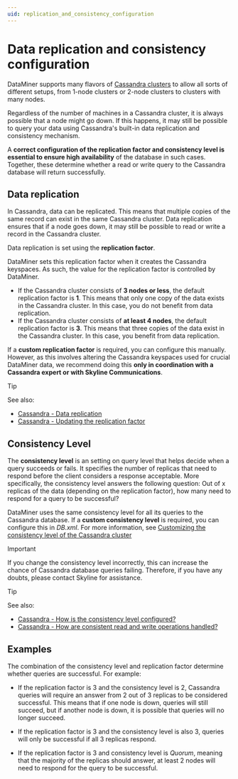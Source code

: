 ```yaml
---
uid: replication_and_consistency_configuration
---
```


# Data replication and consistency configuration

DataMiner supports many flavors of [Cassandra clusters](xref:Migrating_the_general_database_to_a_DMS_Cassandra_cluster) to allow all sorts of different setups, from 1-node clusters or 2-node clusters to clusters with many nodes.

Regardless of the number of machines in a Cassandra cluster, it is always possible that a node might go down. If this happens, it may still be possible to query your data using Cassandra's built-in data replication and consistency mechanism.

A **correct configuration of the replication factor and consistency level is essential to ensure high availability** of the database in such cases. Together, these determine whether a read or write query to the Cassandra database will return successfully.

## Data replication

In Cassandra, data can be replicated. This means that multiple copies of the same record can exist in the same Cassandra cluster. Data replication ensures that if a node goes down, it may still be possible to read or write a record in the Cassandra cluster.

Data replication is set using the **replication factor**.

DataMiner sets this replication factor when it creates the Cassandra keyspaces. As such, the value for the replication factor is controlled by DataMiner.

- If the Cassandra cluster consists of **3 nodes or less**, the default replication factor is **1**. This means that only one copy of the data exists in the Cassandra cluster. In this case, you do not benefit from data replication.
- If the Cassandra cluster consists of **at least 4 nodes**, the default replication factor is **3**. This means that three copies of the data exist in the Cassandra cluster. In this case, you benefit from data replication.

If a **custom replication factor** is required, you can configure this manually. However, as this involves altering the Cassandra keyspaces used for crucial DataMiner data, we recommend doing this **only in coordination with a Cassandra expert or with Skyline Communications**.

> [!TIP]
> See also:
>
> - [Cassandra - Data replication](https://docs.datastax.com/en/cassandra-oss/3.x/cassandra/architecture/archDataDistributeReplication.html)
> - [Cassandra - Updating the replication factor](https://docs.datastax.com/en/cql-oss/3.3/cql/cql_using/useUpdateKeyspaceRF.html)

## Consistency Level

The **consistency level** is an setting on query level that helps decide when a query succeeds or fails. It specifies the number of replicas that need to respond before the client considers a response acceptable. More specifically, the consistency level answers the following question: Out of x replicas of the data (depending on the replication factor), how many need to respond for a query to be successful?

DataMiner uses the same consistency level for all its queries to the Cassandra database. If a **custom consistency level** is required, you can configure this in *DB.xml*. For more information, see [Customizing the consistency level of the Cassandra cluster](xref:Migrating_the_general_database_to_a_DMS_Cassandra_cluster#customizing-the-consistency-level-of-the-cassandra-cluster)

> [!IMPORTANT]
> If you change the consistency level incorrectly, this can increase the chance of Cassandra database queries failing. Therefore, if you have any doubts, please contact Skyline for assistance.

> [!TIP]
> See also:
>
> - [Cassandra - How is the consistency level configured?](https://docs.datastax.com/en/cassandra-oss/3.x/cassandra/dml/dmlConfigConsistency.html)
> - [Cassandra - How are consistent read and write operations handled?](https://docs.datastax.com/en/cassandra-oss/3.x/cassandra/dml/dmlAboutDataConsistency.html)

## Examples

The combination of the consistency level and replication factor determine whether queries are successful. For example:

- If the replication factor is 3 and the consistency level is 2, Cassandra queries will require an answer from 2 out of 3 replicas to be considered successful. This means that if one node is down, queries will still succeed, but if another node is down, it is possible that queries will no longer succeed.

- If the replication factor is 3 and the consistency level is also 3, queries will only be successful if all 3 replicas respond.

- If the replication factor is 3 and consistency level is *Quorum*, meaning that the majority of the replicas should answer, at least 2 nodes will need to respond for the query to be successful.
